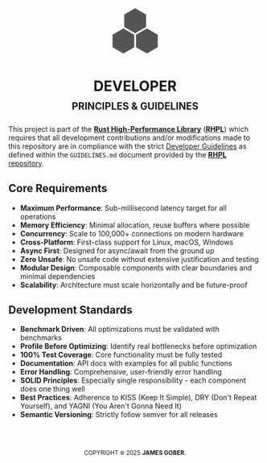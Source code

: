 <div align="center">
    <img width="90px" height="auto" src="https://raw.githubusercontent.com/jamesgober/jamesgober/main/media/icons/hexagon-3.svg" alt="Triple Hexagon">
    <br>
    <h1>
        <strong>DEVELOPER</strong>
        <sup>
            <br>
            <sub>PRINCIPLES &amp; GUIDELINES</sub>
        </sup>
    </h1>
</div>
<p>
    This project is part of the <a href="https://github.com/jamesgober/Rust-High-Performance-Library"><strong>Rust High-Performance Library</strong></a> (<strong><abbr title="Rust Performance Library">RHPL</abbr></strong>) which requires that all development contributions and/or modifications made to this repository are in compliance with the strict <a href="https://github.com/jamesgober/Rust-High-Performance-Library/blob/773fe5fdd597d0b9d35c36498a0adc09abdf4e38/GUIDELINES.md">Developer Guidelines</a> as defined within the <code>GUIDELINES.md</code> document provided by the <a href="https://github.com/jamesgober/Rust-High-Performance-Library"><strong>RHPL</strong> repository</a>.
</p>


## Core Requirements
- **Maximum Performance**: Sub-millisecond latency target for all operations
- **Memory Efficiency**: Minimal allocation, reuse buffers where possible
- **Concurrency**: Scale to 100,000+ connections on modern hardware
- **Cross-Platform**: First-class support for Linux, macOS, Windows
- **Async First**: Designed for async/await from the ground up
- **Zero Unsafe**: No unsafe code without extensive justification and testing
- **Modular Design**: Composable components with clear boundaries and minimal dependencies
- **Scalability**: Architecture must scale horizontally and be future-proof

## Development Standards
- **Benchmark Driven**: All optimizations must be validated with benchmarks
- **Profile Before Optimizing**: Identify real bottlenecks before optimization
- **100% Test Coverage**: Core functionality must be fully tested
- **Documentation**: API docs with examples for all public functions
- **Error Handling**: Comprehensive, user-friendly error handling
- **SOLID Principles**: Especially single responsibility - each component does one thing well
- **Best Practices**: Adherence to KISS (Keep It Simple), DRY (Don't Repeat Yourself), and YAGNI (You Aren't Gonna Need It)
- **Semantic Versioning**: Strictly follow semver for all releases





<!--
:: COPYRIGHT
============================================================================ -->
<div align="center">
  <br>
  <h2></h2>
  <sup>COPYRIGHT <small>&copy;</small> 2025 <strong>JAMES GOBER.</strong></sup>
</div>